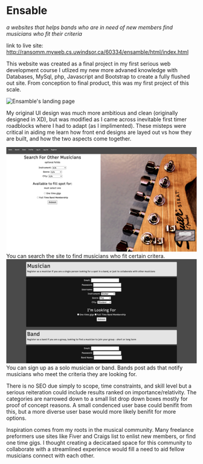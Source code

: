 # Ensable
*a websites that helps bands who are in need of new members find musicians who fit their criteria*

link to live site: http://ransomm.myweb.cs.uwindsor.ca/60334/ensamble/html/index.html

This website was created as a final project in my first serious web development course
I utlized my new more advaned knowledge with Databases, MySql, php, Javascript and Bootstrap to create a fully flushed out site.
From conception to final product, this was my first project of this scale.

<img src="./readme_photos/index.png" alt="Ensamble's landing page">

My original UI design was much more ambitious and clean (originally designed in XD), but was modified as I came across inevitable first timer roadblocks where I had to adapt (as I implimented).
These misteps were critical in aiding me learn how front end designs are layed out vs how they are built, and how the two aspects come together. 

<img src="./readme_photos/search.png" alt="Search filters">
You can search the site to find musicians who fit certain critera.

<img src="./readme_photos/signup.png" alt="Signup page">
You can sign up as a solo musician or band. Bands post ads that notify musicians who meet the criteria they are looking for. 

There is no SEO due simply to scope, time constraints, and skill level but a serious reiteration could include results ranked on importance/relativity.
The categories are narrowed down to a small list drop down boxes mostly for proof of concept reasons.
A small condenced user base could benifit from this, but a more diverse user base would more likely benifit for more options.

Inspiration comes from my roots in the musical community.  Many freelance preformers use sites like Fiver and Craigs list to enlist new members, or find one time gigs.
I thought creating a decicataed space for this community to collaborate with a streamlined experience would fill a need to aid fellow musicians connect with each other.




